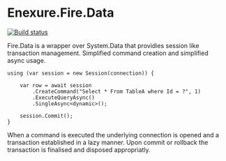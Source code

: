 Enexure.Fire.Data
=================
[![Build status](https://ci.appveyor.com/api/projects/status/dk0sbl83c7u19rpt?svg=true)](https://ci.appveyor.com/project/Daniel45729/enexure-fire-data)

Fire.Data is a wrapper over System.Data that providies session like transaction management. Simplified command creation and simplified async usage.

	using (var session = new Session(connection)) {
	
		var row = await session
			.CreateCommand("Select * From TableA where Id = ?", 1)
			.ExecuteQueryAsync()
			.SingleAsync<dynamic>();

		session.Commit();
	}

When a command is executed the underlying connection is opened and a transaction established in a lazy manner. Upon commit or rollback the transaction is finalised and disposed appropriatly.
